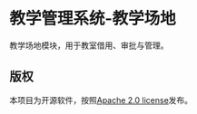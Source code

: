# 教学管理系统-教学场地
教学场地模块，用于教室借用、审批与管理。

## 版权
本项目为开源软件，按照[Apache 2.0 license](http://www.apache.org/licenses/LICENSE-2.0.html)发布。